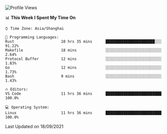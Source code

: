 <!--START_SECTION:waka-->
![Profile Views](http://img.shields.io/badge/Profile%20Views-1-blue)

📊 **This Week I Spent My Time On** 

```text
⌚︎ Time Zone: Asia/Shanghai

💬 Programming Languages: 
Rust                     10 hrs 35 mins      ██████████████████████░░░   91.22% 
Makefile                 18 mins             ░░░░░░░░░░░░░░░░░░░░░░░░░   2.64% 
Protocol Buffer          12 mins             ░░░░░░░░░░░░░░░░░░░░░░░░░   1.83% 
Go                       12 mins             ░░░░░░░░░░░░░░░░░░░░░░░░░   1.73% 
Bash                     9 mins              ░░░░░░░░░░░░░░░░░░░░░░░░░   1.43%

🔥 Editors: 
VS Code                  11 hrs 36 mins      █████████████████████████   100.0%

💻 Operating System: 
Linux                    11 hrs 36 mins      █████████████████████████   100.0%

```


 Last Updated on 18/09/2021
<!--END_SECTION:waka-->
